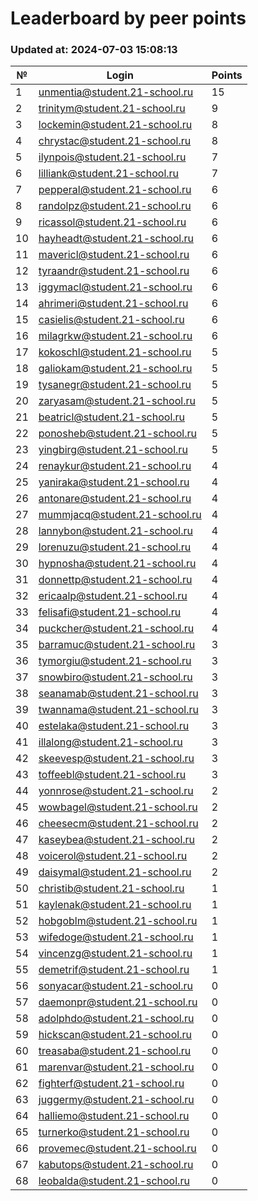 # Leaderboard by peer points

### Updated at: 2024-07-03 15:08:13

| № | Login | Points |
|---|-------|--------|
|1|unmentia@student.21-school.ru|15|
|2|trinitym@student.21-school.ru|9|
|3|lockemin@student.21-school.ru|8|
|4|chrystac@student.21-school.ru|8|
|5|ilynpois@student.21-school.ru|7|
|6|lilliank@student.21-school.ru|7|
|7|pepperal@student.21-school.ru|6|
|8|randolpz@student.21-school.ru|6|
|9|ricassol@student.21-school.ru|6|
|10|hayheadt@student.21-school.ru|6|
|11|mavericl@student.21-school.ru|6|
|12|tyraandr@student.21-school.ru|6|
|13|iggymacl@student.21-school.ru|6|
|14|ahrimeri@student.21-school.ru|6|
|15|casielis@student.21-school.ru|6|
|16|milagrkw@student.21-school.ru|6|
|17|kokoschl@student.21-school.ru|5|
|18|galiokam@student.21-school.ru|5|
|19|tysanegr@student.21-school.ru|5|
|20|zaryasam@student.21-school.ru|5|
|21|beatricl@student.21-school.ru|5|
|22|ponosheb@student.21-school.ru|5|
|23|yingbirg@student.21-school.ru|5|
|24|renaykur@student.21-school.ru|4|
|25|yaniraka@student.21-school.ru|4|
|26|antonare@student.21-school.ru|4|
|27|mummjacq@student.21-school.ru|4|
|28|lannybon@student.21-school.ru|4|
|29|lorenuzu@student.21-school.ru|4|
|30|hypnosha@student.21-school.ru|4|
|31|donnettp@student.21-school.ru|4|
|32|ericaalp@student.21-school.ru|4|
|33|felisafi@student.21-school.ru|4|
|34|puckcher@student.21-school.ru|4|
|35|barramuc@student.21-school.ru|3|
|36|tymorgiu@student.21-school.ru|3|
|37|snowbiro@student.21-school.ru|3|
|38|seanamab@student.21-school.ru|3|
|39|twannama@student.21-school.ru|3|
|40|estelaka@student.21-school.ru|3|
|41|illalong@student.21-school.ru|3|
|42|skeevesp@student.21-school.ru|3|
|43|toffeebl@student.21-school.ru|3|
|44|yonnrose@student.21-school.ru|2|
|45|wowbagel@student.21-school.ru|2|
|46|cheesecm@student.21-school.ru|2|
|47|kaseybea@student.21-school.ru|2|
|48|voicerol@student.21-school.ru|2|
|49|daisymal@student.21-school.ru|2|
|50|christib@student.21-school.ru|1|
|51|kaylenak@student.21-school.ru|1|
|52|hobgoblm@student.21-school.ru|1|
|53|wifedoge@student.21-school.ru|1|
|54|vincenzg@student.21-school.ru|1|
|55|demetrif@student.21-school.ru|1|
|56|sonyacar@student.21-school.ru|0|
|57|daemonpr@student.21-school.ru|0|
|58|adolphdo@student.21-school.ru|0|
|59|hickscan@student.21-school.ru|0|
|60|treasaba@student.21-school.ru|0|
|61|marenvar@student.21-school.ru|0|
|62|fighterf@student.21-school.ru|0|
|63|juggermy@student.21-school.ru|0|
|64|halliemo@student.21-school.ru|0|
|65|turnerko@student.21-school.ru|0|
|66|provemec@student.21-school.ru|0|
|67|kabutops@student.21-school.ru|0|
|68|leobalda@student.21-school.ru|0|
